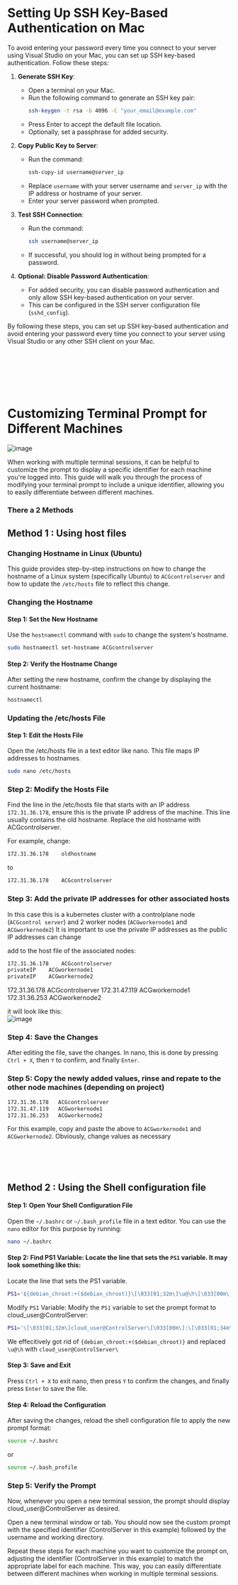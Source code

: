 # Setting Up SSH Key-Based Authentication on Mac

To avoid entering your password every time you connect to your server using Visual Studio on your Mac, you can set up SSH key-based authentication. Follow these steps:

1. **Generate SSH Key**:
   - Open a terminal on your Mac.
   - Run the following command to generate an SSH key pair:
     ```bash
     ssh-keygen -t rsa -b 4096 -C "your_email@example.com"
     ```
   - Press Enter to accept the default file location.
   - Optionally, set a passphrase for added security.

2. **Copy Public Key to Server**:
   - Run the command:
     ```bash
     ssh-copy-id username@server_ip
     ```
   - Replace `username` with your server username and `server_ip` with the IP address or hostname of your server.
   - Enter your server password when prompted.

3. **Test SSH Connection**:
   - Run the command:
     ```bash
     ssh username@server_ip
     ```
   - If successful, you should log in without being prompted for a password.

4. **Optional: Disable Password Authentication**:
   - For added security, you can disable password authentication and only allow SSH key-based authentication on your server. 
   - This can be configured in the SSH server configuration file (`sshd_config`).

By following these steps, you can set up SSH key-based authentication and avoid entering your password every time you connect to your server using Visual Studio or any other SSH client on your Mac.

<br> <br> <br> <br> <br>


# Customizing Terminal Prompt for Different Machines

![image](https://github.com/victorwokili/Troubleshooting/assets/18079443/7ad69f0c-2179-4f4b-b843-ccbe8ceca0ac)


When working with multiple terminal sessions, it can be helpful to customize the prompt to display a specific identifier for each machine you're logged into. This guide will walk you through the process of modifying your terminal prompt to include a unique identifier, allowing you to easily differentiate between different machines.

### There a 2 Methods


## Method 1 : Using host files
### Changing Hostname in Linux (Ubuntu)

This guide provides step-by-step instructions on how to change the hostname of a Linux system (specifically Ubuntu) to `ACGcontrolserver` and how to update the `/etc/hosts` file to reflect this change.

### Changing the Hostname

#### Step 1: Set the New Hostname

Use the `hostnamectl` command with `sudo` to change the system's hostname.

```bash
sudo hostnamectl set-hostname ACGcontrolserver
```

#### Step 2: Verify the Hostname Change
After setting the new hostname, confirm the change by displaying the current hostname:

```bash
hostnamectl
```

### Updating the /etc/hosts File
#### Step 1: Edit the Hosts File
Open the /etc/hosts file in a text editor like nano. This file maps IP addresses to hostnames.

```bash
sudo nano /etc/hosts
```

### Step 2: Modify the Hosts File
Find the line in the /etc/hosts file that starts with an IP address `172.31.36.178`, ensure this is the private IP address of the machine. This line usually contains the old hostname. Replace the old hostname with ACGcontrolserver.

For example, change:

```bash
172.31.36.178    oldhostname
```

to 

```bash
172.31.36.178    ACGcontrolserver
```

### Step 3: Add the private IP addresses for other associated hosts
In this case this is a kubernetes cluster with a controlplane node (`ACGcontrol server`) and 2 worker nodes (`ACGworkernode1` and `ACGworkernode2`)
It is important to use the private IP addresses as the public IP addresses can change 

add to the host file of the associated nodes:
```bash
172.31.36.178    ACGcontrolserver
privateIP    ACGworkernode1
privateIP    ACGworkernode2
```

172.31.36.178   ACGcontrolserver
172.31.47.119   ACGworkernode1
172.31.36.253   ACGworkernode2

it will look like this: <br>
![image](https://github.com/victorwokili/Troubleshooting/assets/18079443/773c10ff-ab32-47d8-9ce6-5a0d54230921)
<br>

### Step 4: Save the Changes
After editing the file, save the changes. In nano, this is done by pressing `Ctrl + X`, then `Y` to confirm, and finally `Enter`.

### Step 5: Copy the newly added values, rinse and repate to the other node machines (depending on project)
```bash
172.31.36.178   ACGcontrolserver
172.31.47.119   ACGworkernode1
172.31.36.253   ACGworkernode2
```

For this example, copy and paste the above to `ACGworkernode1` and `ACGworkernode2`. Obviously, change values as necessary

<br><br><br> 

## Method 2 : Using the Shell configuration file
#### Step 1: Open Your Shell Configuration File

Open the `~/.bashrc` or `~/.bash_profile` file in a text editor. You can use the `nano` editor for this purpose by running:

```bash
nano ~/.bashrc
```



#### Step 2: Find PS1 Variable: Locate the line that sets the `PS1` variable. It may look something like this:

Locate the line that sets the PS1 variable.  
```bash
PS1='${debian_chroot:+($debian_chroot)}\[\033[01;32m\]\u@\h\[\033[00m\]:\[\033[01;34m\]\w\[\033[00m\]\$ '
```

Modify `PS1` Variable: Modify the `PS1` variable to set the prompt format to cloud_user@ControlServer:
```bash
PS1='\[\033[01;32m\]cloud_user@ControlServer\[\033[00m\]:\[\033[01;34m\]\w\[\033[00m\]\$ '
```

We effecitively got rid of `{debian_chroot:+($debian_chroot)}` and replaced `\u@\h` with `cloud_user@ControlServer\`

#### Step 3: Save and Exit

Press `Ctrl + X` to exit nano, then press `Y` to confirm the changes, and finally press `Enter` to save the file.

#### Step 4: Reload the Configuration

After saving the changes, reload the shell configuration file to apply the new prompt format:

```bash
source ~/.bashrc
```

or 

```bash
source ~/.bash_profile
```

### Step 5: Verify the Prompt

Now, whenever you open a new terminal session, the prompt should display cloud_user@ControlServer as desired.

Open a new terminal window or tab. You should now see the custom prompt with the specified identifier (ControlServer in this example) followed by the username and working directory.

Repeat these steps for each machine you want to customize the prompt on, adjusting the identifier (ControlServer in this example) to match the appropriate label for each machine. This way, you can easily differentiate between different machines when working in multiple terminal sessions.

